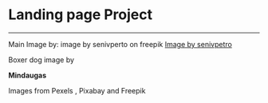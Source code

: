 <h1>Landing page Project</h1>
<hr>
Main Image by: 
image by senivperto on freepik
<a href="https://www.freepik.com/free-photo/young-woman-park-with-her-white-dog_3389842.htm#query=dogs&position=23&from_view=search&track=sph">Image by senivpetro</a> 

<p>Boxer dog image by</p>
<p><strong>Mindaugas</strong></p>

<p>Images from Pexels , Pixabay and Freepik</p>
